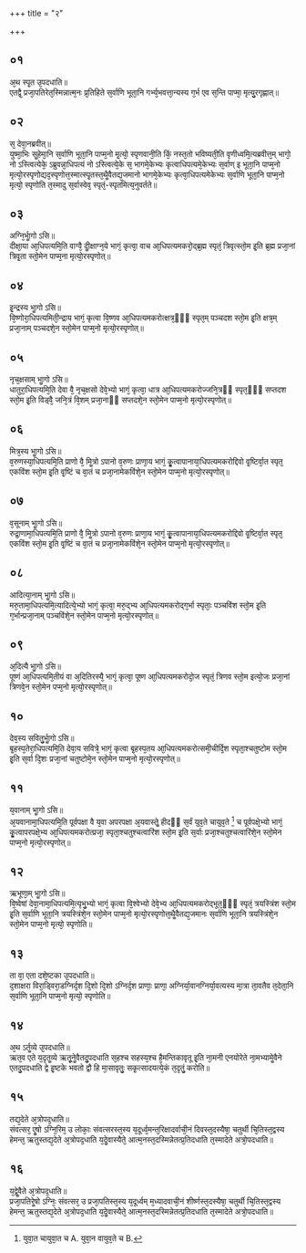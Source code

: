 +++
title = "२"

+++
## ०१
अ᳘थ स्पृ᳘त उ᳘पदधाति॥  
एतद्वै᳘ प्रजा᳘पतिरेत᳘स्मिन्नात्म᳘नः प्र᳘तिहिते स᳘र्वाणि भूता᳘नि गर्भ्य᳘भवत्ता᳘न्यस्य ग᳘र्भ एव स᳘न्ति पाप्मा᳘ मृत्यु᳘रगृह्णात्॥  
## ०२
स᳘ देवा᳘नब्रवीत्॥  
युष्मा᳘भिः सॗहेमा᳘नि स᳘र्वाणि भूता᳘नि पाप्म᳘नो मृ᳘त्यो᳘ स्पृणवानी᳘ति किं᳘ नस्त᳘तो भविष्यती᳘ति वृणीध्वमि᳘त्यब्रवीत्त᳘म् भागो᳘ नो ऽस्त्वित्येके᳘ ऽब्रुवन्ना᳘धिपत्यं नो ऽस्त्वित्ये᳘के स᳘ भागमे᳘केभ्यः कृत्वाधिपत्यमे᳘केभ्यः स᳘र्वाण् इ भूता᳘नि पाप्म᳘नो मृत्यो᳘रस्पृणोद्यद᳘स्पृणोत्त᳘स्मात्स्पृ᳘तस्त᳘थैॗवैतद्य᳘जमानो भागमे᳘केभ्यः कृत्वा᳘धिपत्यमेकेभ्यः स᳘र्वाणि भूता᳘नि पाप्म᳘नो मृत्यो᳘ स्पृणोति त᳘स्मादु स᳘र्वास्वेव᳘ स्पृतं᳘-स्पृतमित्य᳘नुवर्तते॥  
## ०३
अग्नि᳘र्भाॗगो ऽसि॥  
दीक्षा᳘या आ᳘धिपत्यमि᳘ति वाग्वै᳘ दीॗक्षाग्न᳘ये भागं᳘ कृत्वा᳘ वाच आ᳘धिपत्यमकरो᳘द्ब्र᳘ह्म स्पृतं᳘ त्रिवृत्स्तो᳘म इ᳘ति ब्र᳘ह्म प्रजा᳘नां त्रिवृ᳘ता स्तो᳘मेन पाप्म᳘ना मृत्यो᳘रस्पृणोत्॥  
## ०४
इ᳘न्द्रस्य भाॗगो ऽसि॥  
वि᳘ष्णोरा᳘धिपत्यमिती᳘न्द्राय भागं᳘ कृत्वा वि᳘ष्णव आ᳘धिपत्यमकरोत्क्षत्र᳘ᳫं᳘ स्पृत᳘म् पञ्चदश स्तो᳘म इ᳘ति क्षत्र᳘म् प्रजा᳘नाम् पञ्चदशे᳘न स्तो᳘मेन पाप्म᳘नो मृत्यो᳘रस्पृणोत्॥  
## ०५
नृच᳘क्षसाम् भाॗगो ऽसि॥  
धातुरा᳘धिपत्यमि᳘ति देवा वै᳘ नृच᳘क्षसो देवे᳘भ्यो भागं᳘ कृत्वा᳘ धात्र आ᳘धिपत्यमकरोज्जनि᳘त्रᳫं स्पृत᳘ᳫं᳘ सप्तदश स्तो᳘म इ᳘ति विड्वै᳘ जनि᳘त्रं वि᳘शम् प्रजा᳘नाᳫं सप्तदशे᳘न स्तो᳘मेन पाप्म᳘नो मृत्यो᳘रस्पृणोत्॥  
## ०६
मित्र᳘स्य भाॗगो ऽसि॥  
व᳘रुणस्या᳘धिपत्यमि᳘ति प्राणो वै᳘ मिॗत्रो ऽपानो व᳘रुणः प्राणा᳘य भागं᳘ कृॗत्वापानाया᳘धिपत्यमकरोद्दिवो वृ᳘ष्टिर्वा᳘त स्पृत᳘ एकविंश स्तो᳘म इ᳘ति वृ᳘ष्टिं च वा᳘तं च प्रजा᳘नामेकविंशे᳘न स्तो᳘मेन पाप्म᳘नो मृत्यो᳘रस्पृणोत्॥  
## ०७
व᳘सूनाम् भाॗगो ऽसि॥  
रुद्रा᳘णामा᳘धिपत्यमि᳘ति प्राणो वै᳘ मिॗत्रो ऽपानो व᳘रुणः प्राणा᳘य भागं᳘ कृॗत्वापानाया᳘धिपत्यमकरोद्दिवो वृ᳘ष्टिर्वा᳘त स्पृत᳘ एकविंश स्तो᳘म इ᳘ति वृ᳘ष्टिं च वा᳘तं च प्रजा᳘नामेकविंशे᳘न स्तो᳘मेन पाप्म᳘नो मृत्यो᳘रस्पृणोत्॥  
## ०८
आदित्या᳘नाम् भाॗगो ऽसि॥  
मरु᳘तामा᳘धिपत्यमि᳘त्यादित्ये᳘भ्यो भागं᳘ कृत्वा᳘ मरु᳘द्भ्य आ᳘धिपत्यमकरोद्ग᳘र्भा स्पृताः᳘ पञ्चविंश स्तो᳘म इ᳘ति ग᳘र्भान्प्रजा᳘नाम् पञ्चविंशे᳘न स्तो᳘मेन पाप्म᳘नो मृत्यो᳘रस्पृणोत्॥  
## ०९
अ᳘दित्यै भाॗगो ऽसि॥  
पूष्णं आ᳘धिपत्यमि᳘तीयं वा अ᳘दितिरस्यै᳘ भागं᳘ कृत्वा᳘ पूष्ण आ᳘धिपत्यमकरोदो᳘ज स्पृतं᳘ त्रिणव स्तो᳘म इत्यो᳘जः प्रजा᳘नां त्रिणवे᳘न स्तो᳘मेन पप्म᳘नो मृत्यो᳘रस्पृणोत्॥  
## १०
देव᳘स्य सवितु᳘र्भाॗगो ऽसि॥  
बृ᳘हस्प᳘तेरा᳘धिपत्यमि᳘ति देवा᳘य सवित्रे᳘ भागं᳘ कृत्वा बृ᳘हस्प᳘तय आ᳘धिपत्यमकरोत्समी᳘चीर्दि᳘श स्पृता᳘श्चतुष्टोम स्तो᳘म इ᳘ति स᳘र्वा दि᳘शः प्रजा᳘नां चतुष्टोमे᳘न स्तो᳘मेन पाप्म᳘नो मृत्यो᳘रस्पृणोत्॥  
## ११
य᳘वानाम् भाॗगो ऽसि॥  
अ᳘यवानामा᳘धिपत्यमि᳘ति पूर्वपक्षा वै य᳘वा अपरपक्षा अ᳘यवास्तेॗ हीदᳫं स᳘र्वं युव᳘ते चायुव᳘ते [^wbr_1] च पूर्वपक्षे᳘भ्यो भागं᳘ कृॗत्वापरपक्षे᳘भ्य आ᳘धिपत्यमकरोत्प्रजा᳘ स्पृता᳘श्चतुश्चत्वारिंश स्तो᳘म इ᳘ति स᳘र्वाः प्रजा᳘श्चतुश्चत्वारिंशे᳘न स्तो᳘मेन पाप्म᳘नो मृत्यो᳘रस्पृणोत्॥  

[^wbr_1]: युवा᳘त चायुवा᳘त च A. युवा᳘न वायुव᳘ते च B. 

## १२
ऋभूणा᳘म् भाॗगो ऽसि॥  
वि᳘ष्वेषां देवा᳘नामा᳘धिपत्यमि᳘त्यृभु᳘भ्यो भागं᳘ कृत्वा वि᳘श्वेभ्यो देवे᳘भ्य आ᳘धिपत्यमकरोद्भूत᳘ᳫं᳘ स्पृतं᳘ त्रयस्त्रिंश स्तो᳘म इ᳘ति स᳘र्वाणि भूता᳘नि त्रयस्त्रिंशे᳘न स्तो᳘मेन पाप्म᳘नो मृत्यो᳘रस्पृणोत्त᳘थैॗवैतद्य᳘जमानः स᳘र्वाणि भूता᳘नि त्रयस्त्रिंशे᳘न स्तो᳘मेन पाप्म᳘नो मृत्यो᳘ स्पृणोति॥  
## १३
ता वा᳘ एता दशे᳘ष्टका उ᳘पदधाति॥  
द᳘शाक्षरा विरा᳘ड्विरा᳘डग्निर्द᳘श दि᳘शो दि᳘शो ऽग्निर्द᳘श प्राणाः᳘ प्राणा᳘ अग्निर्या᳘वानग्निर्या᳘वत्यस्य मा᳘त्रा ता᳘वतैव त᳘देता᳘नि स᳘र्वाणि भूता᳘नि पाप्म᳘नो मृत्यो᳘ स्पृणोति॥  
## १४
अ᳘थ ऽर्तॗव्ये उ᳘पदधाति॥  
ऋत᳘व एते य᳘दृतॗव्ये ऋतू᳘नेॗवैतदु᳘पदधाति स᳘हश्च सहस्य᳘श्च है᳘मन्तिकावृतू इ᳘ति ना᳘मनी एनयोरेते ना᳘मभ्यामेॗवैने एतदु᳘पदधाति द्वे इ᳘ष्टके भवतो द्वौ हि मा᳘सावृतुः᳘ सकृ᳘त्सादयत्ये᳘कं त᳘दृतुं᳘ करोति॥  
## १५
तद्य᳘देते अ᳘त्रोपद᳘धाति॥  
संवत्सर᳘ एॗषो ऽग्नि᳘रिम᳘ उ लोकाः᳘ संवत्सरस्त᳘स्य य᳘दूर्ध्व᳘मन्त᳘रिक्षादर्वाची᳘नं दिवस्त᳘दस्यैषा᳘ चतुर्थी चि᳘तिस्त᳘द्वस्य हेमन्त᳘ ऋतुस्तद्य᳘देते अ᳘त्रोपद᳘धाति य᳘देॗवास्यैते᳘ आत्म᳘नस्त᳘दस्मिन्नेतत्प्र᳘तिदधाति त᳘स्मादेते अत्रो᳘पदधाति॥  
## १६
य᳘द्वेॗवैते अ᳘त्रोपद᳘धाति॥  
प्रजा᳘पतिरेॗषो ऽग्निः᳘ संवत्सर᳘ उ प्रजा᳘पतिस्त᳘स्य य᳘दूर्ध्वम् म᳘ध्यादवाची᳘नं शीर्ष्णस्त᳘दस्यैषा᳘ चतुर्थी चि᳘तिस्त᳘द्वस्य हेमन्त᳘ ऋतुस्तद्य᳘देते अ᳘त्रोपद᳘धाति य᳘देॗवास्यैते᳘ आत्म᳘नस्त᳘दस्मिन्नेतत्प्र᳘तिदधाति त᳘स्मादेते अत्रो᳘पदधाति॥  